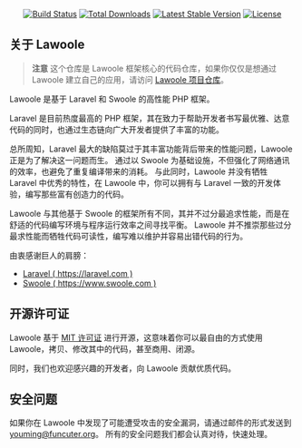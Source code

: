 <p align="center">
<a href="https://travis-ci.org/lawoole/framework"><img src="https://travis-ci.org/lawoole/framework.svg" alt="Build Status"></a>
<a href="https://packagist.org/packages/lawoole/framework"><img src="https://poser.pugx.org/lawoole/framework/d/total.svg" alt="Total Downloads"></a>
<a href="https://packagist.org/packages/lawoole/framework"><img src="https://poser.pugx.org/lawoole/framework/v/stable.svg" alt="Latest Stable Version"></a>
<a href="https://packagist.org/packages/lawoole/framework"><img src="https://poser.pugx.org/lawoole/framework/license.svg" alt="License"></a>
</p>

## 关于 Lawoole

> **注意** 这个仓库是 Lawoole 框架核心的代码仓库，如果你仅仅是想通过 Lawoole 建立自己的应用，请访问 [Lawoole 项目仓库](https://github.com/lawoole/lawoole)。

Lawoole 是基于 Laravel 和 Swoole 的高性能 PHP 框架。

Laravel 是目前热度最高的 PHP 框架，其在致力于帮助开发者书写最优雅、达意代码的同时，也通过生态链向广大开发者提供了丰富的功能。

总所周知，Laravel 最大的缺陷莫过于其丰富功能背后带来的性能问题，Lawoole 正是为了解决这一问题而生。
通过以 Swoole 为基础设施，不但强化了网络通讯的效率，也避免了重复编译带来的消耗。
与此同时，Lawoole 并没有牺牲 Laravel 中优秀的特性，在 Lawoole 中，你可以拥有与 Laravel 一致的开发体验，编写那些富有创造力的代码。

Lawoole 与其他基于 Swoole 的框架所有不同，其并不过分最追求性能，而是在舒适的代码编写环境与程序运行效率之间寻找平衡。
Lawoole 并不推崇那些过分最求性能而牺牲代码可读性，编写难以维护并容易出错代码的行为。

由衷感谢巨人的肩膀：

- [Laravel ( https://laravel.com )](https://laravel.com)
- [Swoole ( https://www.swoole.com )](https://www.swoole.com)

## 开源许可证

Lawoole 基于 [MIT 许可证](http://opensource.org/licenses/MIT) 进行开源，这意味着你可以最自由的方式使用 Lawoole，拷贝、修改其中的代码，甚至商用、闭源。

同时，我们也欢迎感兴趣的开发者，向 Lawoole 贡献优质代码。

## 安全问题

如果你在 Lawoole 中发现了可能遭受攻击的安全漏洞，请通过邮件的形式发送到 [youming@funcuter.org](mailto:youming@funcuter.org)。
所有的安全问题我们都会认真对待，快速处理。
